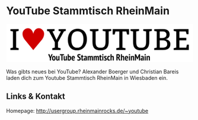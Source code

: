 # YouTube Stammtisch RheinMain
![YouTube Stammtisch RheinMain](./youtube.logo.png)

Was gibts neues bei YouTube? Alexander Boerger und Christian Bareis laden dich zum Youtube Stammtisch
RheinMain in Wiesbaden ein.


## Links &amp; Kontakt

Homepage: <http://usergroup.rheinmainrocks.de/~youtube>










